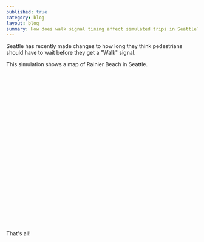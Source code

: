 ```yaml
---
published: true
category: blog
layout: blog
summary: How does walk signal timing affect simulated trips in Seattle?
---
```


Seattle has recently made changes to how long they think pedestrians should
have to wait before they get a "Walk" signal.

This simulation shows a map of Rainier Beach in Seattle.

<div id="simulation">
</div>

<style type="text/css"> 
#simulation {
  height: 400px;
}
</style>

<script type="text/javascript" src="/js/simulation.js"></script>
<script type="text/javascript">
  let simulation = new Simulation("simulation", "http://abstreet.s3-website.us-east-2.amazonaws.com/dev/game/game_bg.wasm");
  $(document).ready(async function() {
      await simulation.load();
      await simulation.start();
  });
</script>

That's all!

